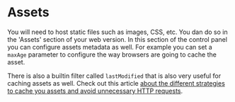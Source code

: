 # Assets

You will need to host static files such as images, CSS, etc. You dan do so in the 'Assets' section of your web version. In this section of the control panel you can configure assets metadata as well. For example you can set a `maxAge` parameter to configure the way browsers are going to cache the asset.

There is also a builtin filter called `lastModified` that is also very useful for caching assets as well. Check out this article [about the different strategies to cache you assets and avoid unnecessary HTTP requests](https://backbeam.io/article/two-strategies-to-improve-the-performance-of-your-web-app-by-caching-its-assets).
